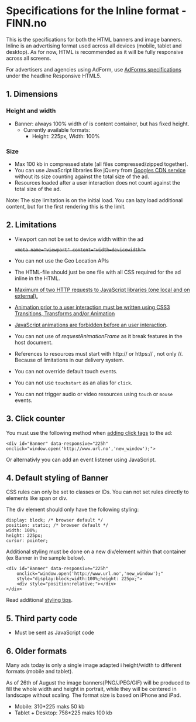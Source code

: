 # Specifications for the Inline format - FINN.no

This is the specifications for both the HTML banners and image banners. Inline is an advertising format used across all devices (mobile, tablet and desktop). As for now, HTML is recommended as it will be fully responsive across all screens. 

For advertisers and agencies using AdForm, use [AdForms specifications](http://test.adform.com/banners/Specifications/finn/index.htm) under the headline Responsive HTML5. 

## 1. Dimensions

### Height and width
* Banner: always 100% width of is content container, but has fixed height.
  * Currently available formats:
    * Height: 225px, Width: 100%

### Size
* Max 100 kb in compressed state (all files compressed/zipped together).
* You can use JavaScript libraries like jQuery from [Googles CDN service](https://developers.google.com/speed/libraries/devguide#jquery) without its size counting against the total size of the ad.
* Resources loaded after a user interaction does not count against the total size of the ad.

Note: The size limitation is on the initial load. You can lazy load additional content, but for the first rendering this is the limit.

## 2. Limitations

* Viewport can not be set to device width within the ad 

	~~`<meta name="viewport" content="width=devicewidth">`~~

* You can not use the Geo Location APIs
* The HTML-file should just be one file with all CSS required for the ad inline in the HTML.
* [Maximum of two HTTP requests to JavaScript libraries (one local and on external).](spec/maximumhttprequests.md)
* [Animation prior to a user interaction must be written using CSS3 Transitions, Transforms and/or Animation](spec/cssforanimations.md)
 * [JavaScript animations are forbidden before an user interaction](spec/jsanimations.md).
 * You can not use of _requestAnimationFrame_ as it break features in the host document.
* References to resources must start with http:// or https:// , not only //. Because of limitations in our delivery system.
* You can not override default touch events.
* You can not use `touchstart` as an alias for `click`.
* You can not trigger audio or video resources using `touch` or `mouse` events.

## 3. Click counter
You must use the following method when [adding click tags](spec/clicktag.md) to the ad:

	<div id="Banner" data-responsive="225h" onclick="window.open('http://www.url.no','new_window');">

Or alternativly you can add an event listener using JavaScript.

## 4. Default styling of Banner

CSS rules can only be set to classes or IDs. You can not set rules directly to elements like span or div.

The div element should only have the following styling:

    display: block; /* browser default */
    position: static; /* browser default */
    width: 100%;
    height: 225px;
    cursor: pointer;

Additional styling must be done on a new div/element within that container (ex Banner in the sample below).

    <div id="Banner" data-responsive="225h" 
    	onclick="window.open('http://www.url.no','new_window');" 
    	style="display:block;width:100%;height: 225px;">
        <div style="position:relative;"></div>
    </div>  

Read additional [styling tips](stylingingtips.md).

## 5. Third party code
* Must be sent as JavaScript code

## 6. Older formats
Many ads today is only a single image adapted i height/width to different formats (mobile and tablet).

As of 26th of August the image banners(PNG/JPEG/GIF) will be produced to fill the whole width and height in portrait,
while they will be centered in landscape without scaling. The format size is based on iPhone and iPad.

* Mobile: 310*225 maks 50 kb
* Tablet + Desktop: 758*225 maks 100 kb

